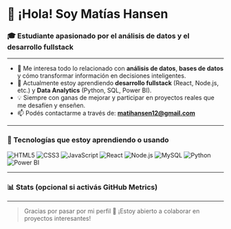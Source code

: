 # 👋 ¡Hola! Soy Matías Hansen

### 🎓 Estudiante apasionado por el análisis de datos y el desarrollo fullstack

---

- 👀 Me interesa todo lo relacionado con **análisis de datos**, **bases de datos** y cómo transformar información en decisiones inteligentes.
- 🌱 Actualmente estoy aprendiendo **desarrollo fullstack** (React, Node.js, etc.) y **Data Analytics** (Python, SQL, Power BI).
- 💡 Siempre con ganas de mejorar y participar en proyectos reales que me desafíen y enseñen.
- 📫 Podés contactarme a través de: **matihansen12@gmail.com**

---

### 🚀 Tecnologías que estoy aprendiendo o usando

![HTML5](https://img.shields.io/badge/HTML5-E34F26?logo=html5&logoColor=white)
![CSS3](https://img.shields.io/badge/CSS3-1572B6?logo=css3&logoColor=white)
![JavaScript](https://img.shields.io/badge/JavaScript-F7DF1E?logo=javascript&logoColor=black)
![React](https://img.shields.io/badge/React-20232A?logo=react&logoColor=61DAFB)
![Node.js](https://img.shields.io/badge/Node.js-339933?logo=node.js&logoColor=white)
![MySQL](https://img.shields.io/badge/MySQL-4479A1?logo=mysql&logoColor=white)
![Python](https://img.shields.io/badge/Python-3776AB?logo=python&logoColor=white)
![Power BI](https://img.shields.io/badge/Power%20BI-F2C811?logo=powerbi&logoColor=black)

---

### 📊 Stats (opcional si activás GitHub Metrics)

<!--
![GitHub Stats](https://github-readme-stats.vercel.app/api?username=matih1210&show_icons=true&theme=radical)
-->

---

> Gracias por pasar por mi perfil 🙌 ¡Estoy abierto a colaborar en proyectos interesantes!

